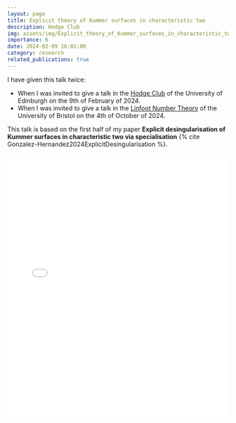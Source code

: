 ```yaml
---
layout: page
title: Explicit theory of Kummer surfaces in characteristic two
description: Hodge Club
img: assets/img/Explicit_theory_of_Kummer_surfaces_in_characteristic_two.png
importance: 6
date: 2024-02-09 16:01:00
category: research
related_publications: true
---
```


I have given this talk twice:
<ul>
<li>When I was invited to give a talk in the <a href="https://hodge.maths.ed.ac.uk/?page_id=38">Hodge Club</a> of the University of Edinburgh on the 9th of February of 2024.</li>
<li>When I was invited to give a talk in the <a href="https://www.bristolmathsresearch.org/events/linfoot-number-theory/">Linfoot Number Theory</a> of the University of Bristol on the 4th of October of 2024.</li>
</ul>

This talk is based on the first half of my paper **Explicit desingularisation of Kummer surfaces in characteristic two via specialisation** {% cite Gonzalez-Hernandez2024ExplicitDesingularisation %}.

<div style="padding-bottom: 100px;">
<div class="container mt-5">
    <div class="embed-responsive embed-responsive-16by9">
        <embed src="/assets/pdf/explicit_theory_of_kummer_surfaces_in_characteristic_two_hodge_club.pdf" type="application/pdf" width="100%" height="600px" />
    </div>
</div>
</div>


